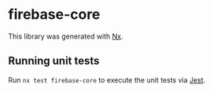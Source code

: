 # firebase-core

This library was generated with [Nx](https://nx.dev).

## Running unit tests

Run `nx test firebase-core` to execute the unit tests via [Jest](https://jestjs.io).
